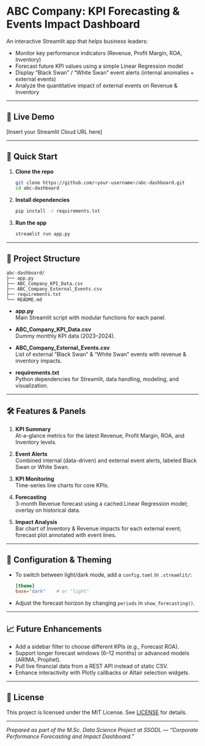 # ABC Company: KPI Forecasting & Events Impact Dashboard

An interactive Streamlit app that helps business leaders:

- Monitor key performance indicators (Revenue, Profit Margin, ROA, Inventory)  
- Forecast future KPI values using a simple Linear Regression model  
- Display “Black Swan” / “White Swan” event alerts (internal anomalies + external events)  
- Analyze the quantitative impact of external events on Revenue & Inventory  

---

## 🔗 Live Demo

[Insert your Streamlit Cloud URL here]

---

## 🚀 Quick Start

1. **Clone the repo**  
   ```bash
   git clone https://github.com/<your-username>/abc-dashboard.git
   cd abc-dashboard
   ```

2. **Install dependencies**  
   ```bash
   pip install -r requirements.txt
   ```

3. **Run the app**  
   ```bash
   streamlit run app.py
   ```

---

## 📁 Project Structure

```
abc-dashboard/
├── app.py
├── ABC_Company_KPI_Data.csv
├── ABC_Company_External_Events.csv
├── requirements.txt
└── README.md
```

- **app.py**  
  Main Streamlit script with modular functions for each panel.

- **ABC_Company_KPI_Data.csv**  
  Dummy monthly KPI data (2023–2024).

- **ABC_Company_External_Events.csv**  
  List of external “Black Swan” & “White Swan” events with revenue & inventory impacts.

- **requirements.txt**  
  Python dependencies for Streamlit, data handling, modeling, and visualization.

---

## 🛠️ Features & Panels

1. **KPI Summary**  
   At-a-glance metrics for the latest Revenue, Profit Margin, ROA, and Inventory levels.

2. **Event Alerts**  
   Combined internal (data-driven) and external event alerts, labeled Black Swan or White Swan.

3. **KPI Monitoring**  
   Time-series line charts for core KPIs.

4. **Forecasting**  
   3-month Revenue forecast using a cached Linear Regression model; overlay on historical data.

5. **Impact Analysis**  
   Bar chart of Inventory & Revenue impacts for each external event; forecast plot annotated with event lines.

---

## 🔧 Configuration & Theming

- To switch between light/dark mode, add a `config.toml` in `.streamlit/`:
  ```toml
  [theme]
  base="dark"    # or "light"
  ```

- Adjust the forecast horizon by changing `periods` in `show_forecasting()`.

---

## 📈 Future Enhancements

- Add a sidebar filter to choose different KPIs (e.g., Forecast ROA).  
- Support longer forecast windows (6–12 months) or advanced models (ARIMA, Prophet).  
- Pull live financial data from a REST API instead of static CSV.  
- Enhance interactivity with Plotly callbacks or Altair selection widgets.

---

## 📄 License

This project is licensed under the MIT License. See [LICENSE](LICENSE) for details.

---

*Prepared as part of the M.Sc. Data Science Project at SSODL — “Corporate Performance Forecasting and Impact Dashboard.”*
